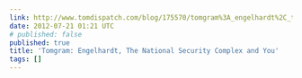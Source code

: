 ```yaml
---
link: http://www.tomdispatch.com/blog/175570/tomgram%3A_engelhardt%2C_the_national_security_complex_and_you/
date: 2012-07-21 01:21 UTC
# published: false
published: true
title: 'Tomgram: Engelhardt, The National Security Complex and You'
tags: []
---
```



